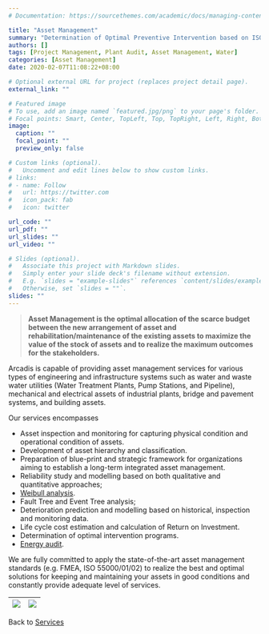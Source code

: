 ```yaml
---
# Documentation: https://sourcethemes.com/academic/docs/managing-content/

title: "Asset Management"
summary: "Determination of Optimal Preventive Intervention based on ISO 55000, RbAM, APM, Reliability Engineering, Optimization, Statistics, Preventive Intervention"
authors: []
tags: [Project Management, Plant Audit, Asset Management, Water]
categories: [Asset Management]
date: 2020-02-07T11:08:22+08:00

# Optional external URL for project (replaces project detail page).
external_link: ""

# Featured image
# To use, add an image named `featured.jpg/png` to your page's folder.
# Focal points: Smart, Center, TopLeft, Top, TopRight, Left, Right, BottomLeft, Bottom, BottomRight.
image:
  caption: ""
  focal_point: ""
  preview_only: false

# Custom links (optional).
#   Uncomment and edit lines below to show custom links.
# links:
# - name: Follow
#   url: https://twitter.com
#   icon_pack: fab
#   icon: twitter

url_code: ""
url_pdf: ""
url_slides: ""
url_video: ""

# Slides (optional).
#   Associate this project with Markdown slides.
#   Simply enter your slide deck's filename without extension.
#   E.g. `slides = "example-slides"` references `content/slides/example-slides.md`.
#   Otherwise, set `slides = ""`.
slides: ""
---
```

> **Asset Management is the optimal allocation of the scarce budget between the new arrangement of asset and rehabilitation/maintenance of the existing assets to maximize the value of the stock of assets and to realize the maximum outcomes for the stakeholders.**

Arcadis is capable of providing asset management services for various types of engineering and infrastructure systems such as water and waste water utilities (Water Treatment Plants, Pump Stations, and Pipeline), mechanical and electrical assets of industrial plants, bridge and pavement systems, and building assets.

Our services encompasses

-	Asset inspection and monitoring for capturing physical condition and operational condition of assets.
-	Development of asset hierarchy and classification.
-	Preparation of blue-print and strategic framework for organizations aiming to establish a long-term integrated asset management.
-	Reliability study and modelling based on both qualitative and quantitative approaches;
- [Weibull analysis](/apps/weibulllcc).
-	Fault Tree and Event Tree analysis;
-	Deterioration prediction and modelling based on historical, inspection and monitoring data.
-	Life cycle cost estimation and calculation of Return on Investment.
-	Determination of optimal intervention programs.
-	[Energy audit](/post/energy).

We are fully committed to apply the state-of-the-art asset management standards (e.g. FMEA, ISO 55000/01/02) to realize the best and optimal solutions for keeping and maintaining your assets in good conditions and constantly provide adequate level of services.

| ![](/img/iso55000.png)|![](/img/iam_pomplus.jpg)
|:---:|:---:|





Back to [Services](/service)
